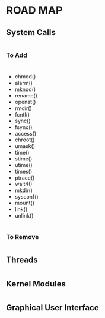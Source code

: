 # ROAD MAP #

## System Calls
#

### To Add
#
* chmod()
* alarm()
* mknod()
* rename()
* openat()
* rmdir()
* fcntl()
* sync()
* fsync()
* access()
* chroot()
* umask()
* time()
* stime()
* utime()
* times()
* ptrace()
* wait4()
* mkdir()
* sysconf()
* mount()
* link()
* unlink()
#
### To Remove
#

## Threads
#

## Kernel Modules
#

## Graphical User Interface
#